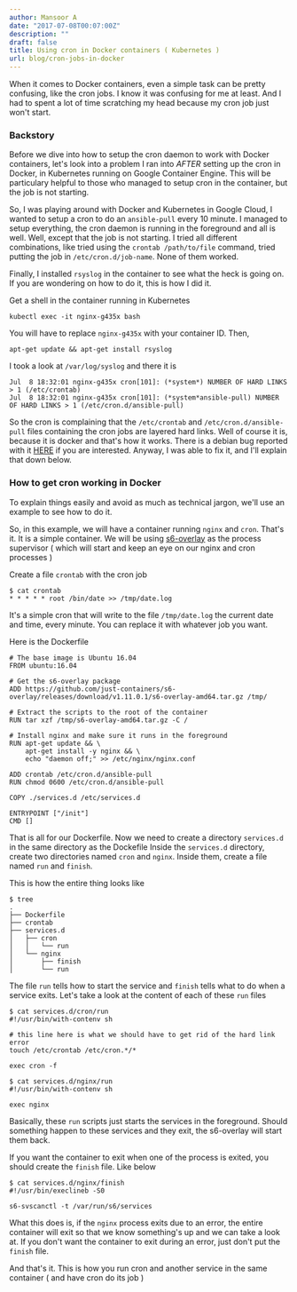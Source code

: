 ```yaml
---
author: Mansoor A
date: "2017-07-08T00:07:00Z"
description: ""
draft: false
title: Using cron in Docker containers ( Kubernetes )
url: blog/cron-jobs-in-docker
---
```



When it comes to Docker containers, even a simple task can be pretty confusing, like the cron jobs.
I know it was confusing for me at least. And I had to spent a lot of time scratching my head because my cron job just won't start.

### Backstory
Before we dive into how to setup the cron daemon to work with Docker containers, let's look into a problem I ran into *AFTER* setting up the cron in Docker, in Kubernetes running on Google Container Engine. This will be particulary helpful to those who managed to setup cron in the container, but the job is not starting.

So, I was playing around with Docker and Kubernetes in Google Cloud, I wanted to setup a cron to do an `ansible-pull` every 10 minute. 
I managed to setup everything, the cron daemon is running in the foreground and all is well. Well, except that the job is not starting. 
I tried all different combinations, like tried using the `crontab /path/to/file` command, tried putting the job in `/etc/cron.d/job-name`.
None of them worked.

Finally, I installed `rsyslog` in the container to see what the heck is going on. If you are wondering on how to do it, this is how I did it.

Get a shell in the container running in Kubernetes
```
kubectl exec -it nginx-g435x bash
```
You will have to replace `nginx-g435x` with your container ID. 
Then,
```
apt-get update && apt-get install rsyslog
```
I took a look at `/var/log/syslog` and there it is
```
Jul  8 18:32:01 nginx-g435x cron[101]: (*system*) NUMBER OF HARD LINKS > 1 (/etc/crontab)
Jul  8 18:32:01 nginx-g435x cron[101]: (*system*ansible-pull) NUMBER OF HARD LINKS > 1 (/etc/cron.d/ansible-pull)
```
So the cron is complaining that the `/etc/crontab` and `/etc/cron.d/ansible-pull` files containing the cron jobs are layered hard links.
Well of course it is, because it is docker and that's how it works. There is a debian bug reported with it [HERE](https://bugs.debian.org/cgi-bin/bugreport.cgi?bug=647193) if you are interested. Anyway, I was able to fix it, and I'll explain that down below.

### How to get cron working in Docker
To explain things easily and avoid as much as technical jargon, we'll use an example to see how to do it.

So, in this example, we will have a container running `nginx` and `cron`. That's it. It is a simple container. 
We will be using [s6-overlay](https://github.com/just-containers/s6-overlay) as the process supervisor ( which will start and keep an eye on our nginx and cron processes )

Create a file `crontab` with the cron job
```
$ cat crontab
* * * * * root /bin/date >> /tmp/date.log 
```
It's a simple cron that will write to the file `/tmp/date.log` the current date and time, every minute. You can replace it with whatever job you want.


Here is the Dockerfile

```
# The base image is Ubuntu 16.04
FROM ubuntu:16.04

# Get the s6-overlay package
ADD https://github.com/just-containers/s6-overlay/releases/download/v1.11.0.1/s6-overlay-amd64.tar.gz /tmp/

# Extract the scripts to the root of the container
RUN tar xzf /tmp/s6-overlay-amd64.tar.gz -C /

# Install nginx and make sure it runs in the foreground
RUN apt-get update && \
    apt-get install -y nginx && \
    echo "daemon off;" >> /etc/nginx/nginx.conf

ADD crontab /etc/cron.d/ansible-pull
RUN chmod 0600 /etc/cron.d/ansible-pull

COPY ./services.d /etc/services.d

ENTRYPOINT ["/init"]
CMD []
```
That is all for our Dockerfile. Now we need to create a directory `services.d` in the same directory as the Dockefile
Inside the `services.d` directory, create two directories named `cron` and `nginx`. Inside them, create a file named `run` and `finish`.

This is how the entire thing looks like
```
$ tree
.
├── Dockerfile
├── crontab
├── services.d
│   ├── cron
│   │   └── run
│   └── nginx
│       ├── finish
│       └── run
```

The file `run` tells how to start the service and `finish` tells what to do when a service exits.
Let's take a look at the content of each of these `run` files
```
$ cat services.d/cron/run
#!/usr/bin/with-contenv sh

# this line here is what we should have to get rid of the hard link error
touch /etc/crontab /etc/cron.*/*

exec cron -f
```

```
$ cat services.d/nginx/run
#!/usr/bin/with-contenv sh

exec nginx
```

Basically, these `run` scripts just starts the services in the foreground. Should something happen to these services and they exit, the s6-overlay will start them back. 

If you want the container to exit when one of the process is exited, you should create the `finish` file. Like below

```
$ cat services.d/nginx/finish
#!/usr/bin/execlineb -S0

s6-svscanctl -t /var/run/s6/services
```

What this does is, if the `nginx` process exits due to an error, the entire container will exit so that we know something's up and we can take a look at.
If you don't want the container to exit during an error, just don't put the `finish` file.


And that's it. This is how you run cron and another service in the same container ( and have cron do its job )


